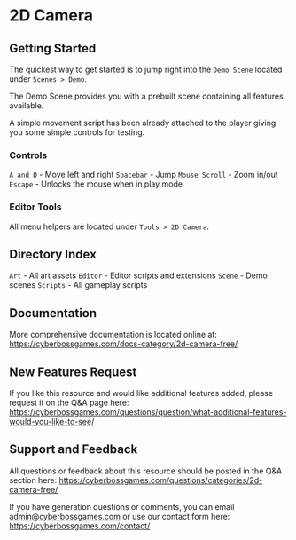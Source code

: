 # 2D Camera

## Getting Started
The quickest way to get started is to jump right into the `Demo Scene` located under `Scenes > Demo`.

The Demo Scene provides you with a prebuilt scene containing all features available.

A simple movement script has been already attached to the player giving you some simple controls for testing. 

### Controls
`A and D` - Move left and right
`Spacebar` - Jump
`Mouse Scroll` - Zoom in/out
`Escape` - Unlocks the mouse when in play mode

### Editor Tools
All menu helpers are located under `Tools > 2D Camera`.

## Directory Index
`Art` - All art assets
`Editor` - Editor scripts and extensions
`Scene` - Demo scenes
`Scripts` - All gameplay scripts

## Documentation
More comprehensive documentation is located online at: https://cyberbossgames.com/docs-category/2d-camera-free/

## New Features Request
If you like this resource and would like additional features added, please request it on the Q&A page here: https://cyberbossgames.com/questions/question/what-additional-features-would-you-like-to-see/

## Support and Feedback
All questions or feedback about this resource should be posted in the Q&A section here: https://cyberbossgames.com/questions/categories/2d-camera-free/

If you have generation questions or comments, you can email admin@cyberbossgames.com or use our contact form here: https://cyberbossgames.com/contact/

